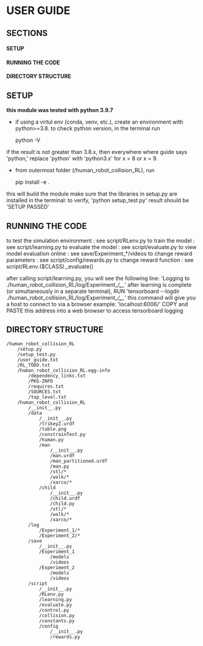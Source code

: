 # USER GUIDE

## SECTIONS
#### SETUP
#### RUNNING THE CODE
#### DIRECTORY STRUCTURE

## SETUP

**this module was tested with python 3.9.7**

- if using a virtul env (conda, venv, etc.), create an environment with python>=3.8. to check python version, in the terminal run

    python -V

if the result is not greater than 3.8.x, then everywhere where guide says 'python,' replace 'python' with 'python3.x' for x = 8 or x = 9.

- from outermost folder (/human_robot_collision_RL), run

    pip install -e .

this will build the module
make sure that the libraries in setup.py are installed
in the terminal:
to verify,
'python setup_test.py'
result should be 'SETUP PASSED'

## RUNNING THE CODE

to test the simulation environment  : see script/RLenv.py
to train the model                  : see script/learning.py
to evaluate the model               : see script/evaluate.py
to view model evaluation online     : see save/Experiment_*/videos
to change reward parameters         : see script/config/rewards.py
to change reward function           : see script/RLenv.($CLASS)._evaluate()


after calling script/learning.py, you will see the following line:
'Logging to ./human_robot_collision_RL/log/Experiment_*/****_****_*'
after learning is complete (or simultaneously in a separate terminal),
RUN 'tensorboard --logdir ./human_robot_collision_RL/log/Experiment_*/****_****_*'
this command will give you a host to connect to via a browser
example: 'localhost:6006/'
COPY and PASTE this address into a web browser to access tensorboard logging


## DIRECTORY STRUCTURE

    /human_robot_collision_RL
        /setup.py
        /setup_test.py
        /user_guide.txt
        /RL_TODO.txt
        /human_robot_collision_RL.egg-info
            /dependency_links.txt
            /PKG-INFO
            /requires.txt
            /SOURCES.txt
            /top_level.txt
        /human_robot_collision_RL
            /__init__.py
            /data
                /__init__.py
                /trikey2.urdf
                /table.png
                /constrainTest.py
                /human.py
                /man
                    /__init__.py
                    /man.urdf
                    /man_partitioned.urdf
                    /man.py
                    /stl/*
                    /walk/*
                    /xarco/*
                /child
                    /__init__.py
                    /child.urdf
                    /child.py
                    /stl/*
                    /walk/*
                    /xarco/*
            /log
                /Experiment_1/*
                /Experiment_2/*             
            /save
                /__init__.py
                /Experiment_1
                    /models
                    /videos
                /Experiment_2
                    /models
                    /videos
            /script
                /__init__.py
                /RLenv.py
                /learning.py
                /evaluate.py
                /control.py
                /collision.py
                /constants.py
                /config
                    /__init__.py
                    /rewards.py

